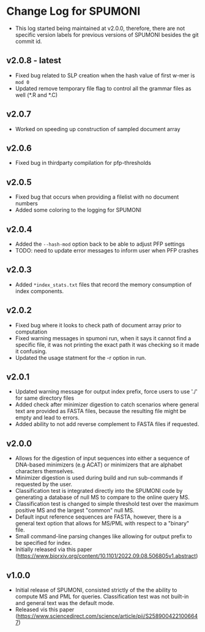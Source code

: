 # Change Log for SPUMONI

- This log started being maintained at v2.0.0, therefore, there are not specific version labels for previous versions of SPUMONI besides the git commit id.

## v2.0.8 - latest
- Fixed bug related to SLP creation when the hash value of first w-mer is `mod 0`
- Updated remove temporary file flag to control all the grammar files as well (*.R and *.C)

## v2.0.7
- Worked on speeding up construction of sampled document array

## v2.0.6
- Fixed bug in thirdparty compilation for pfp-thresholds

## v2.0.5
- Fixed bug that occurs when providing a filelist with no document numbers
- Added some coloring to the logging for SPUMONI

## v2.0.4
- Added the `--hash-mod` option back to be able to adjust PFP settings
- TODO: need to update error messages to inform user when PFP crashes

## v2.0.3
- Added `*index_stats.txt` files that record the memory consumption of index components.

## v2.0.2
- Fixed bug where it looks to check path of document array prior to computation
- Fixed warning messages in spumoni run, when it says it cannot find a specific file, it was not printing the exact 
  path it was checking so it made it confusing.
- Updated the usage statment for the -r option in run.

## v2.0.1
- Updated warning message for output index prefix, force users to use './' for same directory files
- Added check after minimizer digestion to catch scenarios where general text are provided as FASTA files, because the resulting file might be empty and lead to errors.
- Added ability to not add reverse complement to FASTA files if requested.

## v2.0.0 
- Allows for the digestion of input sequences into either a sequence of DNA-based minimizers (e.g ACAT) or minimizers that are alphabet characters themselves.
- Minimizer digestion is used during build and run sub-commands if requested by the user.
- Classification test is integrated directly into the SPUMONI code by generating a database of null MS to compare to the online query MS.
- Classification test is changed to simple threshold test over the maximum positive MS and the largest "common" null MS.
- Default input reference sequences are FASTA, however, there is a general text option that allows for MS/PML with respect to a "binary" file.
- Small command-line parsing changes like allowing for output prefix to be specified for index.
- Initially released via this paper (https://www.biorxiv.org/content/10.1101/2022.09.08.506805v1.abstract)

## v1.0.0
- Initial release of SPUMONI, consisted strictly of the the ability to compute MS and PML for queries. Classification test was not built-in and general text was the default mode.
- Released vis this paper (https://www.sciencedirect.com/science/article/pii/S2589004221006647)